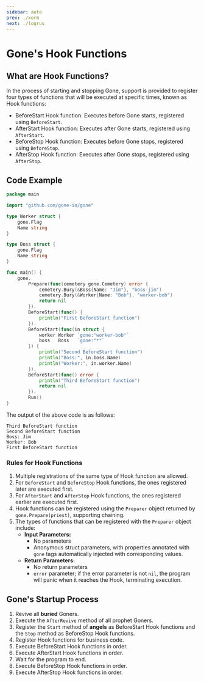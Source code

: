 ```yaml
---
sidebar: auto
prev: ./xorm
next: ./logrus
---
```

# Gone's Hook Functions

## What are Hook Functions?
In the process of starting and stopping Gone, support is provided to register four types of functions that will be executed at specific times, known as Hook functions:
- BeforeStart Hook function: Executes before Gone starts, registered using `BeforeStart`.
- AfterStart Hook function: Executes after Gone starts, registered using `AfterStart`.
- BeforeStop Hook function: Executes before Gone stops, registered using `BeforeStop`.
- AfterStop Hook function: Executes after Gone stops, registered using `AfterStop`.

## Code Example

```go
package main

import "github.com/gone-io/gone"

type Worker struct {
	gone.Flag
	Name string
}

type Boss struct {
	gone.Flag
	Name string
}

func main() {
	gone.
		Prepare(func(cemetery gone.Cemetery) error {
			cemetery.Bury(&Boss{Name: "Jim"}, "boss-jim")
			cemetery.Bury(&Worker{Name: "Bob"}, "worker-bob")
			return nil
		}).
		BeforeStart(func() {
			println("First BeforeStart function")
		}).
		BeforeStart(func(in struct {
			worker Worker `gone:"worker-bob"`
			boss   Boss   `gone:"*"`
		}) {
			println("Second BeforeStart function")
			println("Boss:", in.boss.Name)
			println("Worker:", in.worker.Name)
		}).
		BeforeStart(func() error {
			println("Third BeforeStart function")
			return nil
		}).
		Run()
}
```

The output of the above code is as follows:
```
Third BeforeStart function
Second BeforeStart function
Boss: Jim
Worker: Bob
First BeforeStart function
```

### Rules for Hook Functions
1. Multiple registrations of the same type of Hook function are allowed.
2. For `BeforeStart` and `BeforeStop` Hook functions, the ones registered later are executed first.
3. For `AfterStart` and `AfterStop` Hook functions, the ones registered earlier are executed first.
4. Hook functions can be registered using the `Preparer` object returned by `gone.Prepare(priest)`, supporting chaining.
5. The types of functions that can be registered with the `Preparer` object include:
    - **Input Parameters:**
        - No parameters
        - Anonymous struct parameters, with properties annotated with `gone` tags automatically injected with corresponding values.
    - **Return Parameters:**
        - No return parameters
        - `error` parameter; if the error parameter is not `nil`, the program will panic when it reaches the Hook, terminating execution.

## Gone's Startup Process

1. Revive all **buried** Goners.
2. Execute the `AfterRevive` method of all prophet Goners.
3. Register the `Start` method of **angels** as BeforeStart Hook functions and the `Stop` method as BeforeStop Hook functions.
4. Register Hook functions for business code.
5. Execute BeforeStart Hook functions in order.
6. Execute AfterStart Hook functions in order.
7. Wait for the program to end.
8. Execute BeforeStop Hook functions in order.
9. Execute AfterStop Hook functions in order.